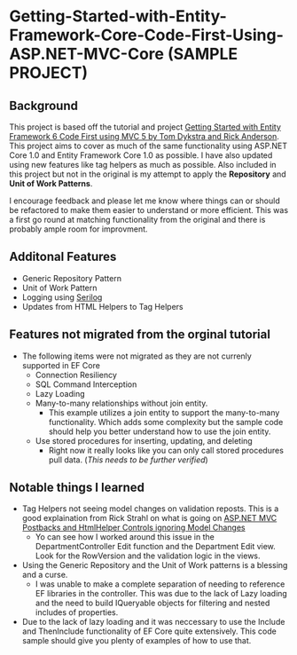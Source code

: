 # Getting-Started-with-Entity-Framework-Core-Code-First-Using-ASP.NET-MVC-Core (SAMPLE PROJECT)
## Background
This project is based off the tutorial and project [Getting Started with Entity Framework 6 Code First using MVC 5 by Tom Dykstra and Rick Anderson](http://www.asp.net/mvc/tutorials/getting-started-with-ef-using-mvc/).  This project aims to cover as much of the same functionality using ASP.NET Core 1.0 and Entity Framework Core 1.0 as possible.  I have also updated using new features like tag helpers as much as possible.  Also included in this project but not in the original is my attempt to apply the **Repository** and **Unit of Work Patterns**.  

I encourage feedback and please let me know where things can or should be refactored to make them easier to understand or more efficient.  This was a first go round at matching functionality from the original and there is probably ample room for improvment. 

## Additonal Features
* Generic Repository Pattern
* Unit of Work Pattern
* Logging using [Serilog](http://serilog.net/)
* Updates from HTML Helpers to Tag Helpers
## Features not migrated from the orginal tutorial
* The following items were not migrated as they are not currenly supported in EF Core
  * Connection Resiliency
  * SQL Command Interception
  * Lazy Loading
  * Many-to-many relationships without join entity.
    * This example utilizes a join entity to support the many-to-many functionality. Which adds some complexity but the sample code should help you better understand how to use the join entity.
  * Use stored procedures for inserting, updating, and deleting
    * Right now it really looks like you can only call stored procedures pull data. (*This needs to be further verified*)
 ## Notable things I learned
* Tag Helpers not seeing model changes on validation reposts.  This is a good explaination from Rick Strahl on what is going on [ASP.NET MVC Postbacks and HtmlHelper Controls ignoring Model Changes ](https://weblog.west-wind.com/posts/2012/Apr/20/ASPNET-MVC-Postbacks-and-HtmlHelper-Controls-ignoring-Model-Changes)
  * Yo can see how I worked around this issue in the DepartmentController Edit function and the Department Edit view.  Look for the RowVersion and the validation logic in the views.
* Using the Generic Repository and the Unit of Work patterns is a blessing and a curse.
  * I was unable to make a complete separation of needing to reference EF libraries in the controller.  This was due to the lack of Lazy loading and the need to build IQueryable objects for filtering and nested includes of properties.
* Due to the lack of lazy loading and it was neccessary to use the Include and ThenInclude functionality of EF Core quite extensively.  This code sample should give you plenty of examples of how to use that.

